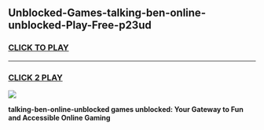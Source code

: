 
## Unblocked-Games-talking-ben-online-unblocked-Play-Free-p23ud
<h3>
<a href="https://premium76.site?title=talking-ben-online-unblocked&ref=23A">CLICK TO PLAY</a></h3>
<hr>

<h3>
<a href="https://premium76.site?title=talking-ben-online-unblocked&ref=23A">CLICK 2 PLAY</a>
  
</h3>

<a href="https://premium76.site?title=talking-ben-online-unblocked&ref=23A"><img src="https://clearcache.store/games.png"></a>


**talking-ben-online-unblocked games unblocked: Your Gateway to Fun and Accessible Online Gaming**
